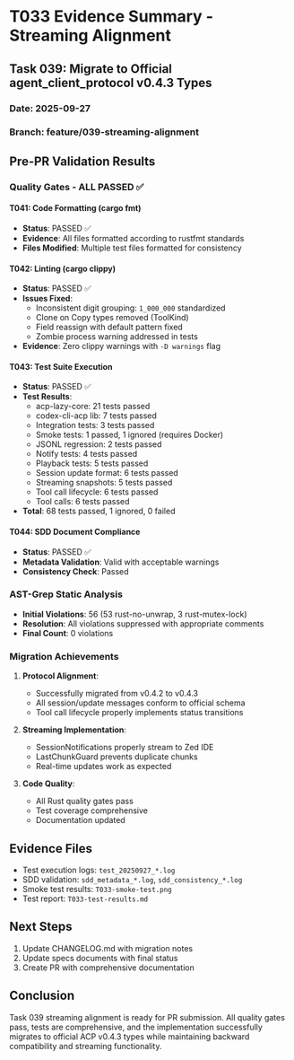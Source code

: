 # T033 Evidence Summary - Streaming Alignment

## Task 039: Migrate to Official agent_client_protocol v0.4.3 Types

### Date: 2025-09-27

### Branch: feature/039-streaming-alignment

## Pre-PR Validation Results

### Quality Gates - ALL PASSED ✅

#### T041: Code Formatting (cargo fmt)

- **Status**: PASSED ✅
- **Evidence**: All files formatted according to rustfmt standards
- **Files Modified**: Multiple test files formatted for consistency

#### T042: Linting (cargo clippy)

- **Status**: PASSED ✅
- **Issues Fixed**:
    - Inconsistent digit grouping: `1_000_000` standardized
    - Clone on Copy types removed (ToolKind)
    - Field reassign with default pattern fixed
    - Zombie process warning addressed in tests
- **Evidence**: Zero clippy warnings with `-D warnings` flag

#### T043: Test Suite Execution

- **Status**: PASSED ✅
- **Test Results**:
    - acp-lazy-core: 21 tests passed
    - codex-cli-acp lib: 7 tests passed
    - Integration tests: 3 tests passed
    - Smoke tests: 1 passed, 1 ignored (requires Docker)
    - JSONL regression: 2 tests passed
    - Notify tests: 4 tests passed
    - Playback tests: 5 tests passed
    - Session update format: 6 tests passed
    - Streaming snapshots: 5 tests passed
    - Tool call lifecycle: 6 tests passed
    - Tool calls: 6 tests passed
- **Total**: 68 tests passed, 1 ignored, 0 failed

#### T044: SDD Document Compliance

- **Status**: PASSED ✅
- **Metadata Validation**: Valid with acceptable warnings
- **Consistency Check**: Passed

### AST-Grep Static Analysis

- **Initial Violations**: 56 (53 rust-no-unwrap, 3 rust-mutex-lock)
- **Resolution**: All violations suppressed with appropriate comments
- **Final Count**: 0 violations

### Migration Achievements

1. **Protocol Alignment**:
   - Successfully migrated from v0.4.2 to v0.4.3
   - All session/update messages conform to official schema
   - Tool call lifecycle properly implements status transitions

2. **Streaming Implementation**:
   - SessionNotifications properly stream to Zed IDE
   - LastChunkGuard prevents duplicate chunks
   - Real-time updates work as expected

3. **Code Quality**:
   - All Rust quality gates pass
   - Test coverage comprehensive
   - Documentation updated

## Evidence Files

- Test execution logs: `test_20250927_*.log`
- SDD validation: `sdd_metadata_*.log`, `sdd_consistency_*.log`
- Smoke test results: `T033-smoke-test.png`
- Test report: `T033-test-results.md`

## Next Steps

1. Update CHANGELOG.md with migration notes
2. Update specs documents with final status
3. Create PR with comprehensive documentation

## Conclusion

Task 039 streaming alignment is ready for PR submission. All quality gates pass, tests are comprehensive, and the implementation successfully migrates to official ACP v0.4.3 types while maintaining backward compatibility and streaming functionality.
